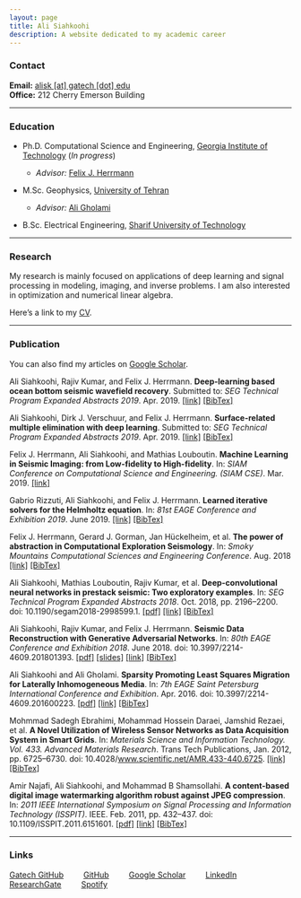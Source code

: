 ```yaml
---
layout: page
title: Ali Siahkoohi
description: A website dedicated to my academic career
---
```


### Contact

**Email:** [alisk [at] gatech [dot] edu](mailto:alisk@gatech.edu)  
**Office:** 212 Cherry Emerson Building

------

### Education

* Ph.D. Computational Science and Engineering, [Georgia Institute of Technology](http://www.gatech.edu/) (_In progress_)
	* _Advisor:_ [Felix J. Herrmann](https://www.ece.gatech.edu/faculty-staff-directory/felix-herrmann)

* M.Sc. Geophysics, [University of Tehran](http://ut.ac.ir/en)
	* _Advisor:_ [Ali Gholami](https://rtis2.ut.ac.ir/cv/agholami/?lang=en-gb)

* B.Sc. Electrical Engineering, [Sharif University of Technology](http://www.en.sharif.edu/)

------

### Research

My research is mainly focused on applications of deep learning and signal processing in modeling, imaging, and inverse problems. I am also interested in optimization and numerical linear algebra. 

Here’s a link to my [CV](https://alisiahkoohi.github.io/files/AliSiahkoohi-CV.pdf).

------

### Publication

You can also find my articles on [Google Scholar](https://scholar.google.com/citations?user=sxRMqYIAAAAJ&hl=en).

Ali Siahkoohi, Rajiv Kumar, and Felix J. Herrmann. **Deep-learning based ocean bottom seismic wavefield recovery**. Submitted to: _SEG Technical Program Expanded Abstracts 2019_. Apr. 2019. [[link]](https://www.slim.eos.ubc.ca/content/deep-learning-based-ocean-bottom-seismic-wavefield-recovery) [[BibTex]](https://alisiahkoohi.github.io/files/siahkoohi2019dlwr.bib)

Ali Siahkoohi, Dirk J. Verschuur, and Felix J. Herrmann. **Surface-related multiple elimination with deep learning**. Submitted to: _SEG Technical Program Expanded Abstracts 2019_. Apr. 2019. [[link]](https://www.slim.eos.ubc.ca/content/surface-related-multiple-elimination-deep-learning) [[BibTex]](https://alisiahkoohi.github.io/files/siahkoohi2019srmedl.bib)

Felix J. Herrmann, Ali Siahkoohi, and Mathias Louboutin. **Machine Learning in Seismic Imaging: from Low-fidelity to High-fidelity**. In: _SIAM Conference on Computational Science and Engineering. (SIAM CSE)_. Mar. 2019. [[link]](http://meetings.siam.org/sess/dsp_talk.cfm?p=95707)

Gabrio Rizzuti, Ali Siahkoohi, and Felix J. Herrmann. **Learned iterative solvers for the Helmholtz equation**. In: _81st
EAGE Conference and Exhibition 2019_. June 2019. [[link]](https://www.slim.eos.ubc.ca/content/learned-iterative-solvers-helmholtz-equation) [[BibTex]](https://alisiahkoohi.github.io/files/rizzuti2019EAGElis.bib)

Felix J. Herrmann, Gerard J. Gorman, Jan Hückelheim, et al. **The power of abstraction in Computational Exploration Seismology**. In: _Smoky Mountains Computational Sciences and Engineering Conference_. Aug. 2018 [[link]](https://www.slim.eos.ubc.ca/content/power-abstraction-computational-exploration-seismology) [[BibTex]](https://alisiahkoohi.github.io/files/PowerAbstraction.bib)

Ali Siahkoohi, Mathias Louboutin, Rajiv Kumar, et al. **Deep-convolutional neural networks in prestack seismic: Two exploratory examples**. In: _SEG Technical Program Expanded Abstracts 2018_. Oct. 2018, pp. 2196–2200. doi: 10.1190/segam2018-2998599.1. [[pdf]](https://alisiahkoohi.github.io/files/siahkoohi2018SEGcnn.pdf) [[link]](https://library.seg.org/doi/10.1190/segam2018-2998599.1) [[BibTex]](https://alisiahkoohi.github.io/files/DeepCNN_Prestack.bib)

Ali Siahkoohi, Rajiv Kumar, and Felix J. Herrmann. **Seismic Data Reconstruction with Generative Adversarial Networks**. In: _80th EAGE Conference and Exhibition 2018_. June 2018. doi: 10.3997/2214-4609.201801393. [[pdf]](https://alisiahkoohi.github.io/files/siahkoohi2018EAGEsdr.pdf) [[slides]](https://alisiahkoohi.github.io/files/siahkoohi2018EAGEsdr_pres.pdf) [[link]](http://www.earthdoc.org/publication/publicationdetails/?publication=92782) [[BibTex]](https://alisiahkoohi.github.io/files/GAN_Interpolation.bib)

Ali Siahkoohi and Ali Gholami. **Sparsity Promoting Least Squares Migration for Laterally Inhomogeneous Media**. In: _7th EAGE Saint Petersburg International Conference and Exhibition_. Apr. 2016. doi: 10.3997/2214-4609.201600223. [[pdf]](https://alisiahkoohi.github.io/files/84208.pdf) [[link]](http://earthdoc.eage.org/publication/publicationdetails/?publication=84208) [[BibTex]](https://alisiahkoohi.github.io/files/LSM.bib)

Mohmmad Sadegh Ebrahimi, Mohammad Hossein Daraei, Jamshid Rezaei, et al. **A Novel Utilization of Wireless Sensor Networks as Data Acquisition System in Smart Grids**. In: _Materials Science and Information Technology. Vol. 433. Advanced Materials Research_. Trans Tech Publications, Jan. 2012, pp. 6725–6730. doi: 10.4028/www.scientific.net/AMR.433-440.6725. [[link]](https://www.scientific.net/AMR.433-440.6725) [[BibTex]](https://alisiahkoohi.github.io/files/WSN.bib)

Amir Najafi, Ali Siahkoohi, and Mohammad B Shamsollahi. **A content-based digital image watermarking algorithm robust against JPEG compression**. In: _2011 IEEE International Symposium on Signal Processing and Information Technology (ISSPIT)_. IEEE. Feb. 2011, pp. 432–437. doi: 10.1109/ISSPIT.2011.6151601. [[pdf]](https://alisiahkoohi.github.io/files/6151601.pdf) [[link]](https://ieeexplore.ieee.org/document/6151601/) [[BibTex]](https://alisiahkoohi.github.io/files/Watermarking.bib)



------

### Links


[Gatech GitHub](https://github.gatech.edu/asiahkoohi3) &nbsp; &nbsp;  &nbsp; &nbsp;
[GitHub](https://github.com/alisiahkoohi) &nbsp; &nbsp;  &nbsp; &nbsp;
[Google Scholar](https://scholar.google.com/citations?user=sxRMqYIAAAAJ&hl=en) &nbsp; &nbsp;  &nbsp; &nbsp;
[LinkedIn](https://www.linkedin.com/in/alisiahkoohi/) &nbsp; &nbsp;  &nbsp; &nbsp;
[ResearchGate](https://www.researchgate.net/profile/Ali_Siahkoohi) &nbsp; &nbsp;  &nbsp; &nbsp;
[Spotify](https://open.spotify.com/user/128880008)